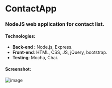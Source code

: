 # ContactApp

### NodeJS web application for contact list.

#### Technologies:
* **Back-end** : Node.js, Express.
* **Front-end**: HTML, CSS, JS, jQuery, bootstrap.
* **Testing**: Mocha, Chai.

#### Screenshot:
![image](https://user-images.githubusercontent.com/37686204/97301640-ac34ca80-1860-11eb-8a47-9e9cd66a17c5.png)
